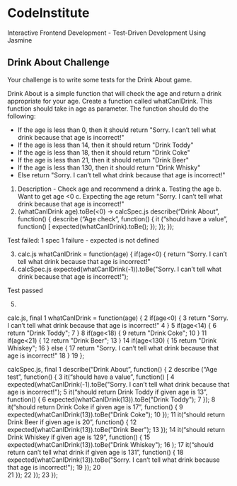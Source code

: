 # CodeInstitute

Interactive Frontend Development - Test-Driven Development Using Jasmine

## Drink About Challenge


Your challenge is to write some tests for the Drink About game.

Drink About is a simple function that will check the age and return a drink appropriate for your age. Create a function called whatCanIDrink. This function should take in age as parameter. The function should do the following:

-   If the age is less than 0, then it should return "Sorry. I can’t tell what drink because that age is incorrect!"
-   If the age is less than 14, then it should return "Drink Toddy"
-   If the age is less than 18, then it should return "Drink Coke"
-   If the age is less than 21, then it should return "Drink Beer"
-   If the age is less than 130, then it should return "Drink Whisky"
-   Else return "Sorry. I can’t tell what drink because that age is incorrect!"

1.  Description - Check age and recommend a drink
        a. Testing the age
        b. Want to get age  <0
        c. Expecting the age return "Sorry. I can’t tell what drink because that        age is incorrect!"
2.  (whatCanIDrink age).toBe(<0) -> calcSpec.js
describe(“Drink About”, function() {
	describe (“Age check”, function() {
		it (“should have a value”, function() [
			expected(whatCanIDrink).toBe();
		});
	});
});
 
Test failed: 1 spec 1 failure - expected is not defined

3.	calc.js
whatCanIDrink = function(age) {
		if(age<0) {
		return  "Sorry. I can’t tell what drink because that age is incorrect!"
4.	calcSpec.js
	expected(whatCanIDrink(-1)).toBe("Sorry. I can’t tell what drink because that age is incorrect!");
 
Test passed
 
5.	
calc.js, final
1   whatCanIDrink = function(age) {
2   	if(age<0) {
3   	return  "Sorry. I can’t tell what drink because that age is incorrect!"
4	    }
5       if(age<14) {
6   		return  "Drink Toddy";
7   	}
8       if(age<18) {
9		    return  "Drink Coke";
10  	}
11      if(age<21) {
12  		return  "Drink Beer";
13  	}
14      if(age<130) {
15  		return  "Drink Whiskey";
16  	} else {
17   		return  "Sorry. I can’t tell what drink because that age is incorrect!"
18      }
19  };
 
 
calcSpec.js, final
1   describe(“Drink About”, function() {
2   describe (“Age test”, function() {
3 	    it(“should have a value”, function() [
4		    expected(whatCanIDrink(-1).toBe("Sorry. I can’t tell what drink because that age is incorrect!");
5	    it(“should return Drink Toddy if given age is 13”, function() {
6			    expected(whatCanIDrink(13)).toBe("Drink Toddy");
7		    });
8       it(“should return Drink Coke if given age is 17”, function() {
9			    expected(whatCanIDrink(13)).toBe("Drink Coke");
10		    });
11      it(“should return Drink Beer if given age is 20”, function() {
12			    expected(whatCanIDrink(13)).toBe("Drink Beer");
13		    });
14      it(“should return Drink Whiskey if given age is 129”, function() {
15			    expected(whatCanIDrink(13)).toBe("Drink Whiskey");
16		    );
17      it(“should return can’t tell what drink if given age is 131”, function() {
18			    expected(whatCanIDrink(13)).toBe("Sorry. I can’t tell what drink because that age is incorrect!");
19		    });
20	
21		    });
22	    });
23  });
